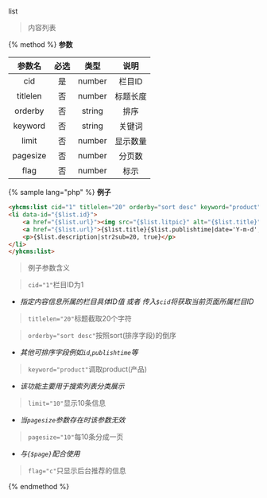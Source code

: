#
list

> 内容列表

{% method %}
**参数**

|参数名|必选|类型|说明|
|:----:|:--:|:--:|:--:|
|cid|是|number|栏目ID|
|titlelen|否|number|标题长度|
|orderby|否|string|排序|
|keyword|否|string|关键词|
|limit|否|number|显示数量|
|pagesize|否|number|分页数|
|flag|否|number|标示|

{% sample lang="php" %}
**例子**

```html
<yhcms:list cid="1" titlelen="20" orderby="sort desc" keyword="product" limit="10" pagesize="10" flag="c">
<li data-id="{$list.id}">
    <a href="{$list.url}"><img src="{$list.litpic}" alt="{$list.title}"></a>
    <a href="{$list.url}">{$list.title}{$list.publishtime|date='Y-m-d',###}</a>
    <p>{$list.description|str2sub=20, true}</p>
</li>
</yhcms:list>
```

>例子参数含义

>`cid="1"`栏目ID为1
* *指定内容信息所属的栏目具体ID值 或者 传入`$cid`将获取当前页面所属栏目ID*
   
>`titlelen="20"`标题截取20个字符

>`orderby="sort desc"`按照sort(排序字段)的倒序
* *其他可排序字段例如`id`,`publishtime`等*

>`keyword="product"`调取product(产品)
* *该功能主要用于搜索列表分类展示*

>`limit="10"`显示10条信息
* *当`pagesize`参数存在时该参数无效*

>`pagesize="10"`每10条分成一页
* *与`{$page}`配合使用*

>`flag="c"`只显示后台推荐的信息



{% endmethod %}